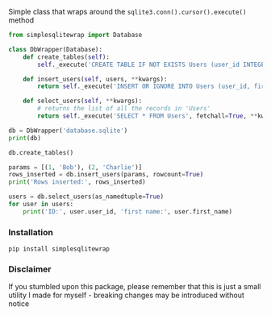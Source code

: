 Simple class that wraps around the `sqlite3.conn().cursor().execute()` method

```py
from simplesqlitewrap import Database

class DbWrapper(Database):
    def create_tables(self):
    	self._execute('CREATE TABLE IF NOT EXISTS Users (user_id INTEGER PRIMARY KEY, first_name NVARCHAR);')

    def insert_users(self, users, **kwargs):
    	return self._execute('INSERT OR IGNORE INTO Users (user_id, first_name) VALUES (?, ?)', users, many=True, **kwargs)

    def select_users(self, **kwargs):
    	# returns the list of all the records in 'Users'
    	return self._execute('SELECT * FROM Users', fetchall=True, **kwargs)

db = DbWrapper('database.sqlite')
print(db)

db.create_tables()

params = [(1, 'Bob'), (2, 'Charlie')]
rows_inserted = db.insert_users(params, rowcount=True)
print('Rows inserted:', rows_inserted)

users = db.select_users(as_namedtuple=True)
for user in users:
	print('ID:', user.user_id, 'first name:', user.first_name)
```

### Installation

`pip install simplesqlitewrap`

### Disclaimer

If you stumbled upon this package, please remember that this is just a small utility I made for myself - breaking changes may be introduced without notice